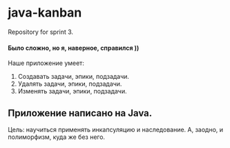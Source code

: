 # java-kanban
Repository for sprint 3.
#### Было сложно, но я, наверное, справился ))

Наше приложение умеет:
1. Создавать задачи, эпики, подзадачи.
2. Удалять задачи, эпики, подзадачи.
3. Изменять задачи, эпики, подзадачи.

Приложение написано на Java.
------
Цель: научиться применять инкапсуляцию и наследование. А, заодно, и полиморфизм, куда же без него.
